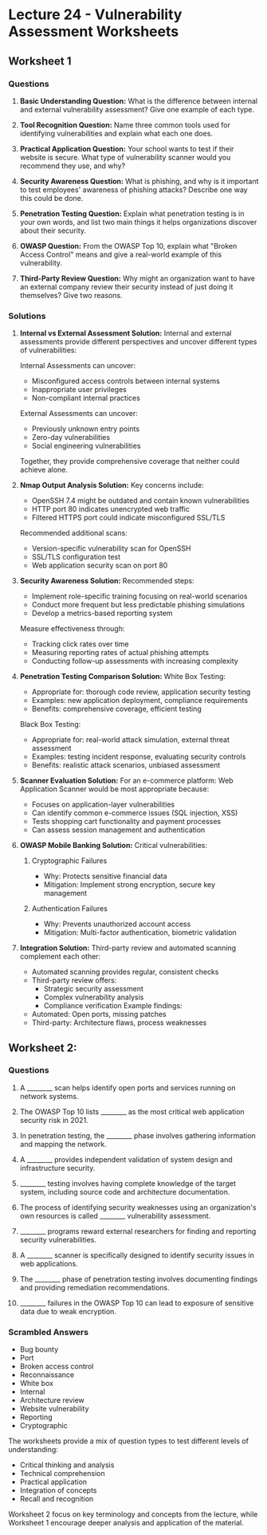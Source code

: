 # Lecture 24 - Vulnerability Assessment Worksheets

## Worksheet 1

### Questions

1. **Basic Understanding Question:**
   What is the difference between internal and external vulnerability assessment? Give one example of each type.

2. **Tool Recognition Question:**
   Name three common tools used for identifying vulnerabilities and explain what each one does.

3. **Practical Application Question:**
   Your school wants to test if their website is secure. What type of vulnerability scanner would you recommend they use, and why?

4. **Security Awareness Question:**
   What is phishing, and why is it important to test employees' awareness of phishing attacks? Describe one way this could be done.

5. **Penetration Testing Question:**
   Explain what penetration testing is in your own words, and list two main things it helps organizations discover about their security.

6. **OWASP Question:**
   From the OWASP Top 10, explain what "Broken Access Control" means and give a real-world example of this vulnerability.

7. **Third-Party Review Question:**
   Why might an organization want to have an external company review their security instead of just doing it themselves? Give two reasons.

### Solutions

1. **Internal vs External Assessment Solution:**
   Internal and external assessments provide different perspectives and uncover different types of vulnerabilities:

   Internal Assessments can uncover:
   - Misconfigured access controls between internal systems
   - Inappropriate user privileges
   - Non-compliant internal practices
   
   External Assessments can uncover:
   - Previously unknown entry points
   - Zero-day vulnerabilities
   - Social engineering vulnerabilities
   
   Together, they provide comprehensive coverage that neither could achieve alone.

2. **Nmap Output Analysis Solution:**
   Key concerns include:
   - OpenSSH 7.4 might be outdated and contain known vulnerabilities
   - HTTP port 80 indicates unencrypted web traffic
   - Filtered HTTPS port could indicate misconfigured SSL/TLS
   
   Recommended additional scans:
   - Version-specific vulnerability scan for OpenSSH
   - SSL/TLS configuration test
   - Web application security scan on port 80

3. **Security Awareness Solution:**
   Recommended steps:
   - Implement role-specific training focusing on real-world scenarios
   - Conduct more frequent but less predictable phishing simulations
   - Develop a metrics-based reporting system
   
   Measure effectiveness through:
   - Tracking click rates over time
   - Measuring reporting rates of actual phishing attempts
   - Conducting follow-up assessments with increasing complexity

4. **Penetration Testing Comparison Solution:**
   White Box Testing:
   - Appropriate for: thorough code review, application security testing
   - Examples: new application deployment, compliance requirements
   - Benefits: comprehensive coverage, efficient testing
   
   Black Box Testing:
   - Appropriate for: real-world attack simulation, external threat assessment
   - Examples: testing incident response, evaluating security controls
   - Benefits: realistic attack scenarios, unbiased assessment

5. **Scanner Evaluation Solution:**
   For an e-commerce platform:
   Web Application Scanner would be most appropriate because:
   - Focuses on application-layer vulnerabilities
   - Can identify common e-commerce issues (SQL injection, XSS)
   - Tests shopping cart functionality and payment processes
   - Can assess session management and authentication

6. **OWASP Mobile Banking Solution:**
   Critical vulnerabilities:
   1. Cryptographic Failures
      - Why: Protects sensitive financial data
      - Mitigation: Implement strong encryption, secure key management
   
   2. Authentication Failures
      - Why: Prevents unauthorized account access
      - Mitigation: Multi-factor authentication, biometric validation

7. **Integration Solution:**
   Third-party review and automated scanning complement each other:
   - Automated scanning provides regular, consistent checks
   - Third-party review offers:
     - Strategic security assessment
     - Complex vulnerability analysis
     - Compliance verification
   Example findings:
   - Automated: Open ports, missing patches
   - Third-party: Architecture flaws, process weaknesses

## Worksheet 2: 

### Questions

1. A ________ scan helps identify open ports and services running on network systems.

2. The OWASP Top 10 lists ________ as the most critical web application security risk in 2021.

3. In penetration testing, the ________ phase involves gathering information and mapping the network.

4. A ________ provides independent validation of system design and infrastructure security.

5. ________ testing involves having complete knowledge of the target system, including source code and architecture documentation.

6. The process of identifying security weaknesses using an organization's own resources is called ________ vulnerability assessment.

7. ________ programs reward external researchers for finding and reporting security vulnerabilities.

8. A ________ scanner is specifically designed to identify security issues in web applications.

9. The ________ phase of penetration testing involves documenting findings and providing remediation recommendations.

10. ________ failures in the OWASP Top 10 can lead to exposure of sensitive data due to weak encryption.

### Scrambled Answers

- Bug bounty
- Port
- Broken access control
- Reconnaissance
- White box
- Internal
- Architecture review
- Website vulnerability
- Reporting
- Cryptographic



The worksheets provide a mix of question types to test different levels of understanding:

- Critical thinking and analysis
- Technical comprehension
- Practical application
- Integration of concepts
- Recall and recognition

Worksheet 2 focus on key terminology and concepts from the lecture, while Worksheet 1 encourage deeper analysis and application of the material.
